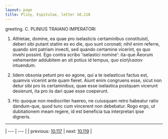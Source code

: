 ```yaml
---
layout: page
title: Pliny, Espitulae, letter 10.118
---
```


greeting. C. PLINIUS TRAIANO IMPERATORI



1. Athletae, domine, ea quae pro iselasticis certaminibus constituisti, deberi sibi putant statim ex eo die, quo sunt coronati; nihil enim referre, quando sint patriam invecti, sed quando certamine vicerint, ex quo invehi possint. Ego contra scribo 'iselastici nomine': ita-que Åeorum vehementer addubitem an sit potius id tempus, quo εἰσήλασαν intuendum.



2. Iidem obsonia petunt pro eo agone, qui a te iselasticus factus est, quamvis vicerint ante quam fieret. Aiunt enim congruens esse, sicut non detur sibi pro iis certaminibus, quae esse iselastica postquam vicerunt desierunt, ita pro iis dari quae esse coeperunt.



3. Hic quoque non mediocriter haereo, ne cuiusquam retro habeatur ratio dandum-que, quod tunc cum vincerent non debebatur. Rogo ergo, ut dubitationem meam regere, id est beneficia tua interpretari ipse digneris.



---

| --- | --- |
| previous: [10.117](../10.117/) | next: [10.119](../10.119/) |